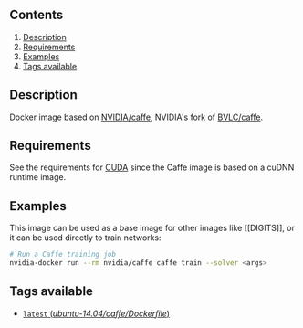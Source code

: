 ## Contents
1. [Description](#description)
1. [Requirements](#requirements)
1. [Examples](#examples)
1. [Tags available](#tags-available)

## Description
Docker image based on [NVIDIA/caffe](https://github.com/NVIDIA/caffe), NVIDIA's fork of [BVLC/caffe](https://github.com/BVLC/caffe).

## Requirements
See the requirements for [CUDA](CUDA#requirements) since the Caffe image is based on a cuDNN runtime image.

## Examples
This image can be used as a base image for other images like [[DIGITS]], or it can be used directly to train networks:
```sh
# Run a Caffe training job
nvidia-docker run --rm nvidia/caffe caffe train --solver <args>
```

## Tags available
- [`latest` (*ubuntu-14.04/caffe/Dockerfile*)](https://github.com/NVIDIA/nvidia-docker/blob/master/ubuntu-14.04/caffe/Dockerfile)